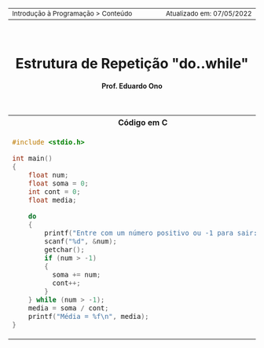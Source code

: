<table>
<tr>
<td align="left" width="8000">
  <small>Introdução à Programação > Conteúdo</small>
</td>
<td align="right">
  <small>Atualizado&nbsp;em:&nbsp;07/05/2022</small>
</td>
</tr>
</table>

<br>

<h1 align="center">
Estrutura de Repetição "do..while"
</h1>
<h4 align="center">
Prof. Eduardo Ono
</h4>

<br>

<table>
<tr>
  <th>Código em C</th>
  <th>Descrição</th>
</tr>

<tr>
  <td valign="top">

```c
#include <stdio.h>

int main()
{
    float num;
    float soma = 0;
    int cont = 0;
    float media;

    do
    {
        printf("Entre com um número positivo ou -1 para sair: ");
        scanf("%d", &num);
        getchar();
        if (num > -1)
        {
          soma += num;
          cont++;
        }
    } while (num > -1);
    media = soma / cont;
    printf("Média = %f\n", media);
}
```

  </td>
<td valign="top">
Calcula a média de vários valores inteiros fornecidos pelo usuário.
</td>
</tr>
</table>

<br>
